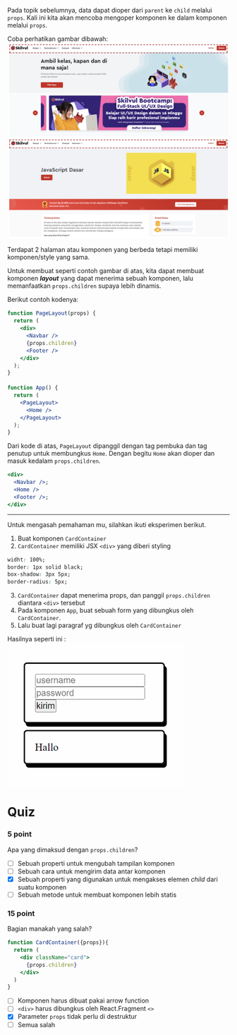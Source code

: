 Pada topik sebelumnya, data dapat dioper dari `parent` ke `child` melalui `props`. Kali ini kita akan mencoba mengoper komponen ke dalam komponen melalui `props`.

Coba perhatikan gambar dibawah:
![gambar](../00-assets/props-children.png)

Terdapat 2 halaman atau komponen yang berbeda tetapi memiliki komponen/style yang sama.

Untuk membuat seperti contoh gambar di atas, kita dapat membuat komponen _**layout**_ yang dapat menerima sebuah komponen, lalu memanfaatkan `props.children` supaya lebih dinamis.

Berikut contoh kodenya:

```jsx
function PageLayout(props) {
  return (
    <div>
      <Navbar />
      {props.children}
      <Footer />
    </div>
  );
}

function App() {
  return (
    <PageLayout>
      <Home />
    </PageLayout>
  );
}
```

Dari kode di atas, `PageLayout` dipanggil dengan tag pembuka dan tag penutup untuk membungkus `Home`. Dengan begitu `Home` akan dioper dan masuk kedalam `props.children`.

```jsx
<div>
  <Navbar />;
  <Home />
  <Footer />;
</div>
```

---

Untuk mengasah pemahaman mu, silahkan ikuti eksperimen berikut.

1. Buat komponen `CardContainer`
2. `CardContainer` memiliki JSX `<div>` yang diberi styling

```css
widht: 100%;
border: 1px solid black;
box-shadow: 3px 5px;
border-radius: 5px;
```

3. `CardContainer` dapat menerima props, dan panggil `props.children` diantara `<div>` tersebut
4. Pada komponen `App`, buat sebuah form yang dibungkus oleh `CardContainer`.
5. Lalu buat lagi paragraf yg dibungkus oleh `CardContainer`

Hasilnya seperti ini :
![latihan](../00-assets//component-latihan.png)

# Quiz

### 5 point

Apa yang dimaksud dengan `props.children`?

- [ ] Sebuah properti untuk mengubah tampilan komponen
- [ ] Sebuah cara untuk mengirim data antar komponen
- [x] Sebuah properti yang digunakan untuk mengakses elemen _child_ dari suatu komponen
- [ ] Sebuah metode untuk membuat komponen lebih statis

### 15 point
Bagian manakah yang salah?
```jsx
function CardContainer({props}){
  return (
    <div className="card">
      {props.children}
    </div>
  )
}
```
- [ ] Komponen harus dibuat pakai arrow function
- [ ] `<div>` harus dibungkus oleh React.Fragment `<>`
- [x] Parameter `props` tidak perlu di destruktur
- [ ] Semua salah
